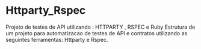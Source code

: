 # Httparty_Rspec
Projeto de testes de API utilizando : HTTPARTY , RSPEC e Ruby
Estrutura de um projeto para automatizacao de testes de API e contratos utilizando as seguintes ferramentas: Httparty e Rspec.


